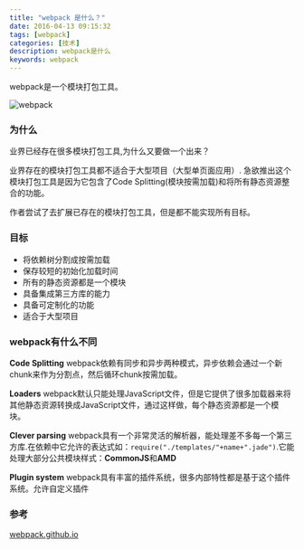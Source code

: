 ```yaml
---
title: "webpack 是什么？"
date: 2016-04-13 09:15:32
tags: [webpack]
categories: [技术]
description: webpack是什么
keywords: webpack
---
```

webpack是一个模块打包工具。
<!--more-->
![webpack](http://webpack.github.io/assets/what-is-webpack.png)

### **为什么**
业界已经存在很多模块打包工具,为什么又要做一个出来？

业界存在的模块打包工具都不适合于大型项目（大型单页面应用）. 急欲推出这个模块打包工具是因为它包含了Code Splitting(模块按需加载)和将所有静态资源整合的功能。

作者尝试了去扩展已存在的模块打包工具，但是都不能实现所有目标。

### **目标**
* 将依赖树分割成按需加载
* 保存较短的初始化加载时间
* 所有的静态资源都是一个模块
* 具备集成第三方库的能力
* 具备可定制化的功能
* 适合于大型项目

### **webpack有什么不同**

**Code Splitting**
webpack依赖有同步和异步两种模式，异步依赖会通过一个新chunk来作为分割点，然后循环chunk按需加载。

**Loaders**
webpack默认只能处理JavaScript文件，但是它提供了很多加载器来将其他静态资源转换成JavaScript文件，通过这样做，每个静态资源都是一个模块。

**Clever parsing**
webpack具有一个非常灵活的解析器，能处理差不多每一个第三方库.在依赖中它允许的表达式如：`require("./templates/"+name+".jade")`.它能处理大部分公共模块样式：**CommonJS**和**AMD**

**Plugin system**
webpack具有丰富的插件系统，很多内部特性都是基于这个插件系统。允许自定义插件


### 参考
[webpack.github.io](http://webpack.github.io/docs/what-is-webpack.html)